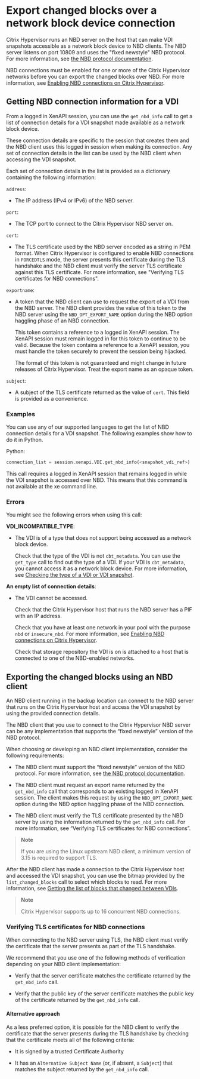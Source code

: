 # Export changed blocks over a network block device connection

Citrix Hypervisor runs an NBD server on the host that can make VDI snapshots accessible as a network block device to NBD clients.
The NBD server listens on port 10809 and uses the "fixed newstyle" NBD protocol.
For more information, see [the NBD protocol documentation](https://sourceforge.net/p/nbd/code/ci/master/tree/doc/proto.md).

NBD connections must be enabled for one or more of the Citrix Hypervisor networks before you can export the changed blocks over NBD.
For more information, see [Enabling NBD connections on Citrix Hypervisor](./enabling-nbd.md).

## Getting NBD connection information for a VDI

From a logged in XenAPI session, you can use the `get_nbd_info` call to get a list of connection details for a VDI snapshot made available as a network block device.

These connection details are specific to the session that creates them and the NBD client uses this logged in session when making its connection.
Any set of connection details in the list can be used by the NBD client when accessing the VDI snapshot.

Each set of connection details in the list is provided as a dictionary containing the following information:

`address`:

-  The IP address (IPv4 or IPv6) of the NBD server.

`port`:

-  The TCP port to connect to the Citrix Hypervisor NBD server on.

`cert`:

-  The TLS certificate used by the NBD server encoded as a string in PEM format.
    When Citrix Hypervisor is configured to enable NBD connections in `FORCEDTLS` mode, the server presents this certificate during the TLS handshake and the NBD client must verify the server TLS certificate against this TLS certificate.
    For more information, see "Verifying TLS certificates for NBD connections".

`exportname`:

-  A token that the NBD client can use to request the export of a VDI from the NBD server.
    The NBD client provides the value of this token to the NBD server using the `NBD_OPT_EXPORT_NAME` option during the NBD option haggling phase of an NBD connection.

    This token contains a reference to a logged in XenAPI session.
    The XenAPI session must remain logged in for this token to continue to be valid.
    Because the token contains a reference to a XenAPI session, you must handle the token securely to prevent the session being hijacked.

    The format of this token is not guaranteed and might change in future releases of Citrix Hypervisor.
    Treat the export name as an opaque token.

`subject`:

-  A subject of the TLS certificate returned as the value of `cert`. This field is provided as a convenience.

### Examples

You can use any of our supported languages to get the list of NBD connection details for a VDI snapshot.
The following examples show how to do it in Python.

Python:

```python
connection_list = session.xenapi.VDI.get_nbd_info(<snapshot_vdi_ref>)
```

This call requires a logged in XenAPI session that remains logged in while the VDI snapshot is accessed over NBD.
This means that this command is not available at the xe command line.

### Errors

You might see the following errors when using this call:

**VDI\_INCOMPATIBLE\_TYPE**:

-  The VDI is of a type that does not support being accessed as a network block device.

    Check that the type of the VDI is not `cbt_metadata`.
    You can use the `get_type` call to find out the type of a VDI.
    If your VDI is `cbt_metadata`, you cannot access it as a network block device. For more information, see [Checking the type of a VDI or VDI snapshot](./deleting-snapshot.md).

**An empty list of connection details**:

-  The VDI cannot be accessed.

    Check that the Citrix Hypervisor host that runs the NBD server has a PIF with an IP address.

    Check that you have at least one network in your pool with the purpose `nbd` or `insecure_nbd`.
    For more information, see [Enabling NBD connections on Citrix Hypervisor](./enabling-nbd.md).

    Check that storage repository the VDI is on is attached to a host that is connected to one of the NBD-enabled networks.

## Exporting the changed blocks using an NBD client

An NBD client running in the backup location can connect to the NBD server that runs on the Citrix Hypervisor host and access the VDI snapshot by using the provided connection details.

The NBD client that you use to connect to the Citrix Hypervisor NBD server can be any implementation that supports the “fixed newstyle” version of the NBD protocol.

When choosing or developing an NBD client implementation, consider the following requirements:

-  The NBD client must support the “fixed newstyle” version of the NBD protocol.
    For more information, see [the NBD protocol documentation](https://sourceforge.net/p/nbd/code/ci/master/tree/doc/proto.md).

-  The NBD client must request an export name returned by the `get_nbd_info` call that corresponds to an existing logged in XenAPI session.
    The client makes this request by using the `NBD_OPT_EXPORT_NAME` option during the NBD option haggling phase of the NBD connection.

-  The NBD client must verify the TLS certificate presented by the NBD server by using the information returned by the `get_nbd_info` call.
    For more information, see “Verifying TLS certificates for NBD connections”.

> **Note**
>
> If you are using the Linux upstream NBD client, a minimum version of 3.15 is required to support TLS.

After the NBD client has made a connection to the Citrix Hypervisor host and accessed the VDI snapshot, you can use the bitmap provided by the `list_changed_blocks` call to select which blocks to read.
For more information, see [Getting the list of blocks that changed between VDIs](./list-changed-blocks.md).

> **Note**
>
> Citrix Hypervisor supports up to 16 concurrent NBD connections.

### Verifying TLS certificates for NBD connections

When connecting to the NBD server using TLS, the NBD client must verify the certificate that the server presents as part of the TLS handshake.

We recommend that you use one of the following methods of verification depending on your NBD client implementation:

-  Verify that the server certificate matches the certificate returned by the `get_nbd_info` call.

-  Verify that the public key of the server certificate matches the public key of the certificate returned by the `get_nbd_info` call.

#### Alternative approach

As a less preferred option, it is possible for the NBD client to verify the certificate that the server presents during the TLS handshake by checking that the certificate meets all of the following criteria:

-  It is signed by a trusted Certificate Authority

-  It has an `Alternative Subject Name` (or, if absent, a `Subject`) that matches the subject returned by the `get_nbd_info` call.